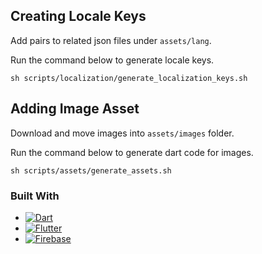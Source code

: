 ## Creating Locale Keys

Add pairs to related json files under `assets/lang`.

Run the command below to generate locale keys.

```
sh scripts/localization/generate_localization_keys.sh 
```  

## Adding Image Asset

Download and move images into `assets/images` folder.

Run the command below to generate dart code for images.

```
sh scripts/assets/generate_assets.sh 
```  

### Built With
* [![Dart][Dart.dev]][Dart-url]
* [![Flutter][Flutter.dev]][Flutter-url]
* [![Firebase][Firebase.dev]][Firebase-url]


<!-- MARKDOWN LINKS & IMAGES -->
[Dart.dev]: https://img.shields.io/badge/Dart-0175C2?style=for-the-badge&logo=dart&logoColor=white
[Dart-url]: https://dart.dev/
[Flutter.dev]: https://img.shields.io/badge/Flutter-02569B?style=for-the-badge&logo=flutter&logoColor=white
[Flutter-url]: https://flutter.dev/
[Firebase.dev]: https://img.shields.io/badge/Firebase-FFCA28?style=for-the-badge&logo=firebase&logoColor=black
[Firebase-url]: https://firebase.google.com/
